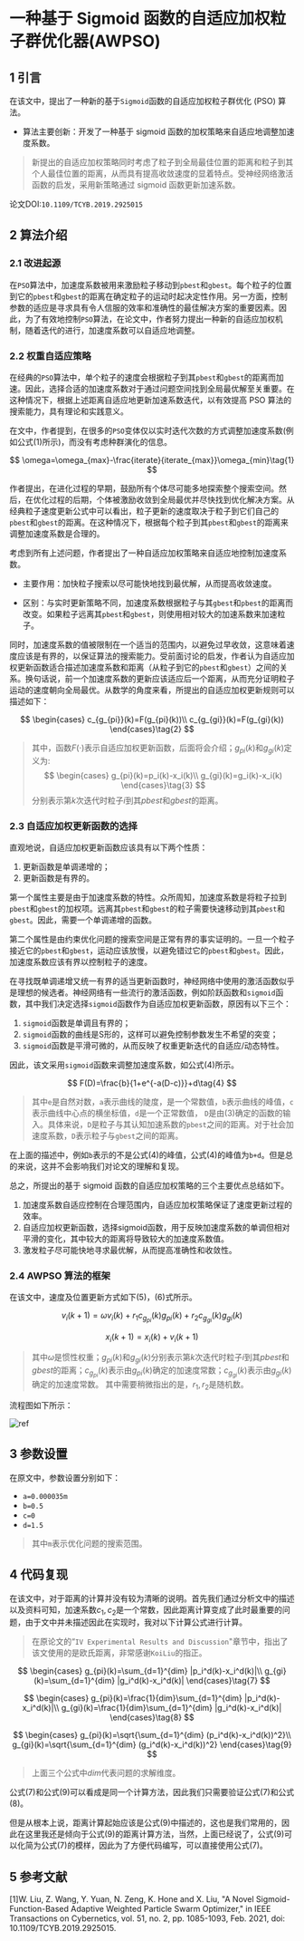 # 一种基于 Sigmoid 函数的自适应加权粒子群优化器(AWPSO)

## 1 引言

在该文中，提出了一种新的基于`Sigmoid`函数的自适应加权粒子群优化 (PSO) 算法。

- 算法主要创新：开发了一种基于 sigmoid 函数的加权策略来自适应地调整加速度系数。

>新提出的自适应加权策略同时考虑了粒子到全局最佳位置的距离和粒子到其个人最佳位置的距离，从而具有提高收敛速度的显着特点。受神经网络激活函数的启发，采用新策略通过 sigmoid 函数更新加速系数。

论文DOI:`10.1109/TCYB.2019.2925015`

## 2 算法介绍

### 2.1 改进起源

在`PSO`算法中，加速度系数被用来激励粒子移动到`pbest`和`gbest`。每个粒子的位置到它的`pbest`和`gbest`的距离在确定粒子的运动时起决定性作用。另一方面，控制参数的适应是寻求具有令人信服的效率和准确性的最佳解决方案的重要因素。因此，为了有效地控制`PSO`算法，在论文中，作者努力提出一种新的自适应加权机制，随着迭代的进行，加速度系数可以自适应地调整。

### 2.2 权重自适应策略

在经典的`PSO`算法中，单个粒子的速度会根据粒子到其`pbest`和`gbest`的距离而加速。因此，选择合适的加速度系数对于通过问题空间找到全局最优解至关重要。在这种情况下，根据上述距离自适应地更新加速系数迭代，以有效提高 PSO 算法的搜索能力，具有理论和实践意义。

在文中，作者提到，在很多的`PSO`变体仅以实时迭代次数的方式调整加速度系数(例如公式(1)所示)，而没有考虑种群演化的信息。

$$
\omega=\omega_{max}-\frac{iterate}{iterate_{max}}\omega_{min}\tag{1}
$$

作者提出，在进化过程的早期，鼓励所有个体尽可能多地探索整个搜索空间。然后，在优化过程的后期，个体被激励收敛到全局最优并尽快找到优化解决方案。从经典粒子速度更新公式中可以看出，粒子更新的速度取决于粒子到它们自己的`pbest`和`gbest`的距离。在这种情况下，根据每个粒子到其`pbest`和`gbest`的距离来调整加速度系数是合理的。

考虑到所有上述问题，作者提出了一种自适应加权策略来自适应地控制加速度系数。

- 主要作用：加快粒子搜索以尽可能快地找到最优解，从而提高收敛速度。
 
- 区别：与实时更新策略不同，加速度系数根据粒子与其`gbest`和`pbest`的距离而改变。如果粒子远离其`pbest`和`gbest`，则使用相对较大的加速系数来加速粒子。

同时，加速度系数的值被限制在一个适当的范围内，以避免过早收敛，这意味着速度应该是有界的，以保证算法的搜索能力。受前面讨论的启发，作者认为自适应加权更新函数适合描述加速度系数和距离（从粒子到它的`pbest`和`gbest`）之间的关系。换句话说，前一个加速度系数的更新应该适应后一个距离，从而充分证明粒子运动的速度朝向全局最优。从数学的角度来看，所提出的自适应加权更新规则可以描述如下：

$$
\begin{cases}
    c_{g_{pi}}(k)=F(g_{pi}(k))\\
    c_{g_{gi}}(k)=F(g_{gi}(k))
\end{cases}\tag{2}
$$

>其中，函数$F(·)$表示自适应加权更新函数，后面将会介绍；$g_{pi}(k)$和$g_{gi}(k)$定义为:
$$
\begin{cases}
    g_{pi}(k)=p_i(k)-x_i(k)\\
    g_{gi}(k)=g_i(k)-x_i(k)
\end{cases}\tag{3}
$$
>分别表示第$k$次迭代时粒子$i$到其$pbest$和$gbest$的距离。

### 2.3 自适应加权更新函数的选择

直观地说，自适应加权更新函数应该具有以下两个性质：
1) 更新函数是单调递增的；
2) 更新函数是有界的。

第一个属性主要是由于加速度系数的特性。众所周知，加速度系数是将粒子拉到`pbest`和`gbest`的加权项。远离其`pbest`和`gbest`的粒子需要快速移动到其`pbest`和`gbest`。因此，需要一个单调递增的函数。

第二个属性是由约束优化问题的搜索空间是正常有界的事实证明的。一旦一个粒子接近它的`pbest`和`gbest`，运动应该放慢，以避免错过它的`pbest`和`gbest`。因此，加速度系数应该有界以控制粒子的速度。

在寻找既单调递增又统一有界的适当更新函数时，神经网络中使用的激活函数似乎是理想的候选者。神经网络有一些流行的激活函数，例如阶跃函数和`sigmoid`函数，其中我们决定选择`sigmoid`函数作为自适应加权更新函数，原因有以下三个：
1) `sigmoid`函数是单调且有界的； 
2) `sigmoid`函数的曲线是S形的，这样可以避免控制参数发生不希望的突变； 
3) `sigmoid`函数是平滑可微的，从而反映了权重更新迭代的自适应/动态特性。

因此，该文采用`sigmoid`函数来调整加速度系数，如公式(4)所示。

$$
F(D)=\frac{b}{1+e^{-a(D-c)}}+d\tag{4}
$$

>其中`e`是自然对数，`a`表示曲线的陡度，是一个常数值，`b`表示曲线的峰值，`c`表示曲线中心点的横坐标值，`d`是一个正常数值， `D`是由(3)确定的函数的输入。具体来说，`D`是粒子与其认知加速系数的`pbest`之间的距离。对于社会加速度系数，`D`表示粒子与`gbest`之间的距离。

在上面的描述中，例如`b`表示的不是公式(4)的峰值，公式(4)的峰值为`b+d`。但是总的来说，这并不会影响我们对论文的理解和复现。

总之，所提出的基于 sigmoid 函数的自适应加权策略的三个主要优点总结如下。 
1) 加速度系数自适应控制在合理范围内，自适应加权策略保证了速度更新过程的效率。 
2) 自适应加权更新函数，选择sigmoid函数，用于反映加速度系数的单调但相对平滑的变化，其中较大的距离将导致较大的加速度系数值。 
3) 激发粒子尽可能快地寻求最优解，从而提高准确性和收敛性。

### 2.4 AWPSO 算法的框架

在该文中，速度及位置更新方式如下(5)，(6)式所示。

$$
v_i(k+1)=\omega v_i(k)+r_1 c_{g_{pi}}(k) g_{pi}(k)+r_2 c_{g_{gi}}(k) g_{gi}(k)\tag{5}
$$

$$
x_i(k+1)=x_i(k)+v_i(k+1)\tag{6}
$$

>其中$\omega$是惯性权重；$g_{pi}(k)$和$g_{gi}(k)$分别表示第$k$次迭代时粒子$i$到其$pbest$和$gbest$的距离；$c_{g_{pi}}(k)$表示由$g_{pi}(k)$确定的加速度常数；$c_{g_{gi}}(k)$表示由$g_{gi}(k)$确定的加速度常数。
>其中需要稍微指出的是，$r_1,r_2$是随机数。

流程图如下所示：

![ref](images/AWPSO-1.png)

## 3 参数设置

在原文中，参数设置分别如下：

- `a=0.000035m`
- `b=0.5`
- `c=0`
- `d=1.5`

>其中`m`表示优化问题的搜索范围。

## 4 代码复现

在该文中，对于距离的计算并没有较为清晰的说明。首先我们通过分析文中的描述以及资料可知，加速系数$c_1,c_2$是一个常数，因此距离计算变成了此时最重要的问题，由于文中并未描述因此在实现时，我对以下计算公式进行计算。

>在原论文的“`IV Experimental Results and Discussion`"章节中，指出了该文使用的是欧氏距离，非常感谢`KoiLiu`的指正。

$$
\begin{cases}
    g_{pi}(k)=\sum_{d=1}^{dim} |p_i^d(k)-x_i^d(k)|\\
    g_{gi}(k)=\sum_{d=1}^{dim} |g_i^d(k)-x_i^d(k)|
\end{cases}\tag{7}
$$

$$
\begin{cases}
    g_{pi}(k)=\frac{1}{dim}\sum_{d=1}^{dim} |p_i^d(k)-x_i^d(k)|\\
    g_{gi}(k)=\frac{1}{dim}\sum_{d=1}^{dim} |g_i^d(k)-x_i^d(k)|
\end{cases}\tag{8}
$$

$$
\begin{cases}
    g_{pi}(k)=\sqrt{\sum_{d=1}^{dim} (p_i^d(k)-x_i^d(k))^2}\\
    g_{gi}(k)=\sqrt{\sum_{d=1}^{dim} (g_i^d(k)-x_i^d(k))^2}
\end{cases}\tag{9}
$$

>上面三个公式中$dim$代表问题的求解维度。

公式(7)和公式(9)可以看成是同一个计算方法，因此我们只需要验证公式(7)和公式(8)。

但是从根本上说，距离计算起始应该是公式(9)中描述的，这也是我们常用的，因此在这里我还是倾向于公式(9)的距离计算方法，当然，上面已经说了，公式(9)可以化简为公式(7)的模样，因此为了方便代码编写，可以直接使用公式(7)。


## 5 参考文献

[1]W. Liu, Z. Wang, Y. Yuan, N. Zeng, K. Hone and X. Liu, "A Novel Sigmoid-Function-Based Adaptive Weighted Particle Swarm Optimizer," in IEEE Transactions on Cybernetics, vol. 51, no. 2, pp. 1085-1093, Feb. 2021, doi: 10.1109/TCYB.2019.2925015.
